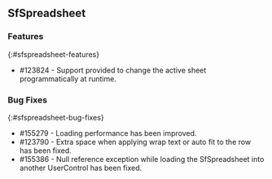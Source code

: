 ## SfSpreadsheet  

### Features
{:#sfspreadsheet-features}

 * \#123824 - Support provided to change the active sheet programmatically at runtime.
 
### Bug Fixes
{:#sfspreadsheet-bug-fixes}

* \#155279 - Loading performance has been improved. 
* \#123790 - Extra space when applying wrap text or auto fit to the row has been fixed.
* \#155386 - Null reference exception while loading the SfSpreadsheet into another UserControl has been fixed.